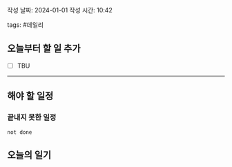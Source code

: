 
작성 날짜: 2024-01-01
작성 시간: 10:42

tags: #데일리

## 오늘부터 할 일 추가
- [ ] TBU 

  
---  
## 해야 할 일정  
### 끝내지 못한 일정

```tasks
not done
```
## 오늘의 일기
